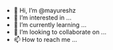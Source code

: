 - 👋 Hi, I’m @mayureshz
- 👀 I’m interested in ...
- 🌱 I’m currently learning ...
- 💞️ I’m looking to collaborate on ...
- 📫 How to reach me ...

<!---
mayureshz/mayureshz is a ✨ special ✨ repository because its `README.md` (this file) appears on your GitHub profile.
You can click the Preview link to take a look at your changes.
--->
